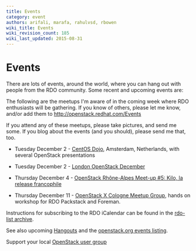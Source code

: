 ```yaml
---
title: Events
category: event
authors: arifali, marafa, rahulvsd, rbowen
wiki_title: Events
wiki_revision_count: 185
wiki_last_updated: 2015-08-31
---
```


# Events

There are lots of events, around the world, where you can hang out with people from the RDO community. Some recent and upcoming events are:

The following are the meetups I'm aware of in the coming week where RDO enthusiasts will be gathering. If you know of others, please let me know, and/or add them to <http://openstack.redhat.com/Events>

If you attend any of these meetups, please take pictures, and send me some. If you blog about the events (and you should), please send me that, too.

*   Tuesday December 2 - [CentOS Dojo](http://www.meetup.com/CentOS-Netherlands/events/218509642/), Amsterdam, Netherlands, with several OpenStack presentations

<!-- -->

*   Tuesday December 2 - [London OpenStack December](http://www.meetup.com/Openstack-London/events/218736908/)

<!-- -->

*   Thursday December 4 - [OpenStack Rhône-Alpes Meet-up #5: Kilo, la release francophile](http://www.meetup.com/OpenStack-Rhone-Alpes/events/218683258/)

<!-- -->

*   Thursday December 11 - [OpenStack X Cologne Meetup Group](http://www.meetup.com/OpenStack-X/), hands on workshop for RDO Packstack and Foreman.

Instructions for subscribing to the RDO iCalendar can be found in the [rdo-list archive](https://www.redhat.com/archives/rdo-list/2014-January/msg00133.html).

See also upcoming [Hangouts](Hangouts) and the [openstack.org events listing](http://www.openstack.org/community/events/).

Support your local [OpenStack user group](https://wiki.openstack.org/wiki/OpenStack_User_Groups)
